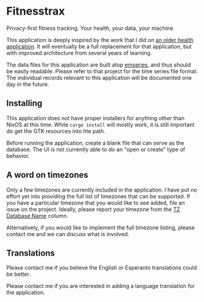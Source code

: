 # Fitnesstrax

Privacy-first fitness tracking. Your health, your data, your machine.

This application is deeply inspired by the work that I did on [an older health application](https://github.com/savannidgerinel/health). It will eventually be a full replacement for that application, but with improved architecture from several years of learning.

The data files for this application are built atop [emseries](), and thus should be easily readable. Please refer to that project for the time series file format. The individual records relevant to this application will be documented one day in the future.

## Installing

This application does not have proper installers for anything other than NixOS at this time. While `cargo install` will mostly work, it is still important do get the GTK resources into hte path.

Before running the application, create a blank file that can serve as the database. The UI is not currently able to do an "open or create" type of behavior.

## A word on timezones

Only a few timezones are currently included in the application. I have put no effort yet into providing the full list of timezones that can be supported. If you have a particular timezone that you would like to see added, file an issue on the project. Ideally, please report your timezone from the [TZ Database Name](https://en.wikipedia.org/wiki/List_of_tz_database_time_zones) column.

Alternatively, if you would like to implement the full timezone listing, please contact me and we can discuss what is involved.

## Translations

Please contact me if you believe the English or Esperanto translations could be better.

Please contact me if you are interested in adding a language translation for the application.
